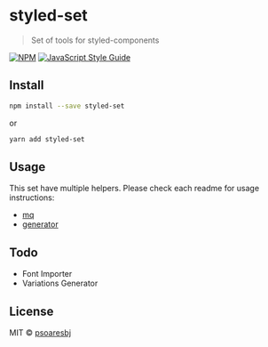 # styled-set

> Set of tools for styled-components

[![NPM](https://img.shields.io/npm/v/styled-set.svg)](https://www.npmjs.com/package/styled-set) [![JavaScript Style Guide](https://img.shields.io/badge/code_style-standard-brightgreen.svg)](https://standardjs.com)

## Install

```bash
npm install --save styled-set
```

or

```bash
yarn add styled-set
```

## Usage

This set have multiple helpers. Please check each readme for usage instructions:

- [mq](src/mq)
- [generator](src/generator)

## Todo

- Font Importer
- Variations Generator

## License

MIT © [psoaresbj](https://github.com/psoaresbj)
